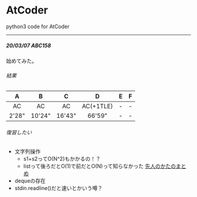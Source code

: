 # AtCoder

python3 code for AtCoder

***
##### 20/03/07 ABC158


始めてみた。

###### 結果
|A|B|C|D|E|F|
|:--:|:--:|:--:|:--:|:--:|:--:|
|AC|AC|AC|AC(+1TLE)|-|-|
|2'28"|10'24"|16'43"|66'59"|-|-|

###### 復習したい

- 文字列操作
  - s1+s2ってO(N^2)もかかるの！？
  - listって後ろだとO(1)で前だとO(N)って知らなかった
    [先人のかたのまとめ][1]
- dequeの存在
- stdin.readline()だと速いとかいう噂？

[1]:https://qiita.com/bee2/items/4ab87d05cc03d53e19f9
